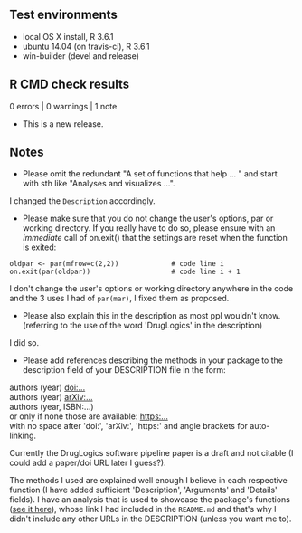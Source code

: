 ## Test environments
* local OS X install, R 3.6.1
* ubuntu 14.04 (on travis-ci), R 3.6.1
* win-builder (devel and release)

## R CMD check results

0 errors | 0 warnings | 1 note

* This is a new release.

## Notes

- Please omit the redundant "A set of functions that help ... " and start with sth like "Analyses and visualizes ...".

I changed the `Description` accordingly.

- Please make sure that you do not change the user's options, par or working directory. If you really have to do so, please ensure with an *immediate* call of on.exit() that the settings are reset when the function is exited:
```
oldpar <- par(mfrow=c(2,2))             # code line i
on.exit(par(oldpar))                    # code line i + 1
```

I don't change the user's options or working directory anywhere in the code 
and the 3 uses I had of `par(mar)`, I fixed them as proposed.

- Please also explain this in the description as most ppl wouldn't know. (referring to the use of the word 'DrugLogics' in the description)

I did so.

- Please add references describing the methods in your package to the description field of your DESCRIPTION file in the form:

authors (year) <doi:...>  
authors (year) <arXiv:...>  
authors (year, ISBN:...)  
or only if none those are available:  <https:...>  
with no space after 'doi:', 'arXiv:', 'https:' and angle brackets for
auto-linking.

Currently the DrugLogics software pipeline paper is a draft and not citable (I could add a paper/doi URL later I guess?). 

The methods I used are explained well enough I believe in each respective function (I have added sufficient 'Description', 'Arguments' and 'Details' fields). I have an analysis that is used to showcase the package's functions ([see it here](https://bblodfon.github.io/gitsbe-model-analysis/atopo/cell-lines-2500/)), whose link I had included in the `README.md` and that's why I didn't include any other URLs in the DESCRIPTION (unless you want me to).
